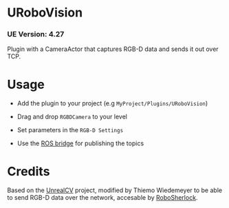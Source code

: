 URoboVision
=====

### UE Version: **4.27**

Plugin with a CameraActor that captures RGB-D data and sends it out over TCP.

Usage
=====

- Add the plugin to your project (e.g `MyProject/Plugins/URoboVision`)  
    
- Drag and drop `RGBDCamera` to your level

- Set parameters in the `RGB-D Settings`

- Use the [ROS bridge](https://github.com/sherpa-eu/unreal_vision_bridge) for publishing the topics
	

Credits
====

Based on the [UnrealCV](http://unrealcv.org/) project, modified by Thiemo Wiedemeyer to be able to send RGB-D data over the network, accesable by [RoboSherlock](http://robosherlock.org/).
